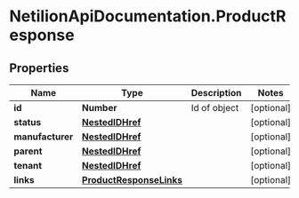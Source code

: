 # NetilionApiDocumentation.ProductResponse

## Properties
Name | Type | Description | Notes
------------ | ------------- | ------------- | -------------
**id** | **Number** | Id of object | [optional] 
**status** | [**NestedIDHref**](NestedIDHref.md) |  | [optional] 
**manufacturer** | [**NestedIDHref**](NestedIDHref.md) |  | [optional] 
**parent** | [**NestedIDHref**](NestedIDHref.md) |  | [optional] 
**tenant** | [**NestedIDHref**](NestedIDHref.md) |  | [optional] 
**links** | [**ProductResponseLinks**](ProductResponseLinks.md) |  | [optional] 



